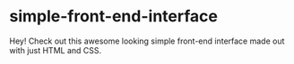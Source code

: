 # simple-front-end-interface
Hey! Check out this awesome looking simple front-end interface made out with just HTML and CSS.
